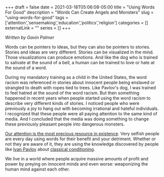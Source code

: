 +++ 
draft = false
date = 2021-03-18T05:06:08-05:00
title = "Using Words For Good"
description = "Words Can Create Angels and Monsters"
slug = "using-words-for-good"
tags = ['attention','sensemaking','education','politics','religion']
categories = []
externalLink = ""
series = []
+++

*Written by Gavin Palmer*

Words can be pointers to ideas, but they can also be pointers to stories.  Stories and ideas are very different.  Stories can be visualized in the mind.  Those visualizations can produce emotions.  And like the dog who is trained to salivate at the sound of a bell, a human can be trained to love or hate at the sound of a word.

During my mandatory training as a child in the United States, the word racism was referenced in stories about innocent people being enslaved or strangled to death with ropes tied to trees.  Like Pavlov's dog, I was trained to feel hatred at the sound of the word racism.  But then something happened in recent years when people started using the word racism to describe very different kinds of stories.  I noticed people who were previously a joy to hang out with becoming irrational and hateful individuals.  I recognized that these people were all paying attention to the same kind of media.  And I concluded that the media was doing something to change these previously pleasant people into dangerous monsters.

[Our attention is the most precious resource in existence](/posts/my-attention).  Very selfish people are every day using words for their benefit and your detriment.  Whether or not they are aware of it, they are using the knowledge discovered by people like [Ivan Pavlov](https://en.wikipedia.org/wiki/Ivan_Pavlov) about [classical conditioning](https://en.wikipedia.org/wiki/Classical_conditioning).

We live in a world where people acquire massive amounts of profit and power by preying on innocent minds and even worse: weaponizing the human mind against each other.
